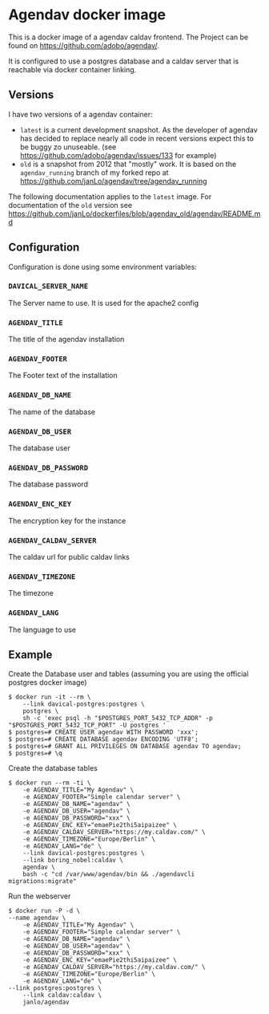 Agendav docker image
====================

This is a docker image of a agendav caldav frontend. The
Project can be found on https://github.com/adobo/agendav/.

It is configured to use a postgres database and a caldav
server that is reachable via docker container linking.

## Versions

I have two versions of a agendav container:

* `latest` is a current development snapshot. As the developer
  of agendav has decided to replace nearly all code in recent
  versions expect this to be buggy zo unuseable. (see
  https://github.com/adobo/agendav/issues/133 for example)
* `old` is a snapshot from 2012 that "mostly" work. It is
  based on the `agendav_running` branch of my forked repo at
  https://github.com/janLo/agendav/tree/agendav_running

The following documentation applies to the `latest` image. For
documentation of the `old` version see
https://github.com/janLo/dockerfiles/blob/agendav_old/agendav/README.md

## Configuration

Configuration is done using some environment variables:


### `DAVICAL_SERVER_NAME`

The Server name to use. It is used for the apache2 config

### `AGENDAV_TITLE`

The title of the agendav installation

### `AGENDAV_FOOTER`

The Footer text of the installation

### `AGENDAV_DB_NAME`

The name of the database

### `AGENDAV_DB_USER`

The database user

### `AGENDAV_DB_PASSWORD`

The database password

### `AGENDAV_ENC_KEY`

The encryption key for the instance

### `AGENDAV_CALDAV_SERVER`

The caldav url for public caldav links

### `AGENDAV_TIMEZONE`

The timezone

### `AGENDAV_LANG`

The language to use



## Example

Create the Database user and tables (assuming you are using 
the official postgres docker image)

    $ docker run -it --rm \
    	--link davical-postgres:postgres \
    	postgres \
    	sh -c 'exec psql -h "$POSTGRES_PORT_5432_TCP_ADDR" -p "$POSTGRES_PORT_5432_TCP_PORT" -U postgres '                             
    $ postgres=# CREATE USER agendav WITH PASSWORD 'xxx';
    $ postgres=# CREATE DATABASE agendav ENCODING 'UTF8';
    $ postgres=# GRANT ALL PRIVILEGES ON DATABASE agendav TO agendav;
    $ postgres=# \q


Create the database tables

    $ docker run --rm -ti \
        -e AGENDAV_TITLE="My Agendav" \
        -e AGENDAV_FOOTER="Simple calendar server" \
        -e AGENDAV_DB_NAME="agendav" \
        -e AGENDAV_DB_USER="agendav" \
        -e AGENDAV_DB_PASSWORD="xxx" \
        -e AGENDAV_ENC_KEY="emaePie2thi5aipaizee" \
        -e AGENDAV_CALDAV_SERVER="https://my.caldav.com/" \
        -e AGENDAV_TIMEZONE="Europe/Berlin" \
        -e AGENDAV_LANG="de" \
        --link davical-postgres:postgres \
        --link boring_nobel:caldav \
        agendav \
    	bash -c "cd /var/www/agendav/bin && ./agendavcli  migrations:migrate"  

Run the webserver

    $ docker run -P -d \
	--name agendav \
    	-e AGENDAV_TITLE="My Agendav" \
    	-e AGENDAV_FOOTER="Simple calendar server" \
    	-e AGENDAV_DB_NAME="agendav" \
    	-e AGENDAV_DB_USER="agendav" \
    	-e AGENDAV_DB_PASSWORD="xxx" \
    	-e AGENDAV_ENC_KEY="emaePie2thi5aipaizee" \
    	-e AGENDAV_CALDAV_SERVER="https://my.caldav.com/" \
    	-e AGENDAV_TIMEZONE="Europe/Berlin" \
    	-e AGENDAV_LANG="de" \
   	--link postgres:postgres \
    	--link caldav:caldav \
        janlo/agendav
